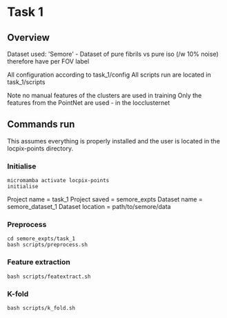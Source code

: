 # Task 1

## Overview

Dataset used: 'Semore' - Dataset of pure fibrils vs pure iso (/w 10% noise) therefore have per FOV label

All configuration according to task_1/config
All scripts run are located in task_1/scripts

Note no manual features of the clusters are used in training
Only the features from the PointNet are used - in the locclusternet

## Commands run

This assumes everything is properly installed and the user is located in the locpix-points directory.

### Initialise

```shell
micromamba activate locpix-points
initialise
```

Project name = task_1
Project saved = semore_expts
Dataset name = semore_dataset_1
Dataset location = path/to/semore/data

### Preprocess

```shell
cd semore_expts/task_1
bash scripts/preprocess.sh
```

### Feature extraction

```shell
bash scripts/featextract.sh
```

### K-fold 

```shell
bash scripts/k_fold.sh
```